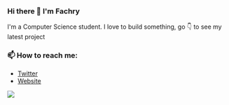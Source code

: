 ### Hi there 👋 I'm Fachry

I'm a Computer Science student. I love to build something, go 👇 to see my latest project

### 📫 How to reach me: 
- <a  href="https://twitter.com/fachryadhitya">Twitter</a>
- <a  href="https://fachry.xyz">Website</a>


<img style="align:center, width: 100% " src="https://i.ibb.co/1KxCWMc/Short-Haircut-Photo-Banner-Email-Header.png" />
                       
                       

<!--
**fachryadhitya/fachryadhitya** is a ✨ _special_ ✨ repository because its `README.md` (this file) appears on your GitHub profile.

Here are some ideas to get you started:

- 🔭 I’m currently working on ...
- 🌱 I’m currently learning ...
- 👯 I’m looking to collaborate on ...
- 🤔 I’m looking for help with ...
- 💬 Ask me about ...
- 📫 How to reach me: ...
- 😄 Pronouns: ...
- ⚡ Fun fact: ...
-->
